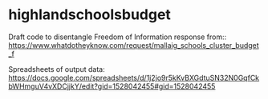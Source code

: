 # highlandschoolsbudget

Draft code to disentangle Freedom of Information response from::
https://www.whatdotheyknow.com/request/mallaig_schools_cluster_budget_f

Spreadsheets of output data:
https://docs.google.com/spreadsheets/d/1j2jo9r5kKvBXGdtuSN32N0GqfCkbWHmguV4vXDCjjkY/edit?gid=1528042455#gid=1528042455
